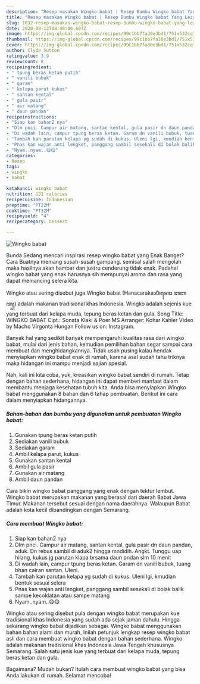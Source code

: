 ```yaml
---
description: "Resep masakan Wingko babat | Resep Bumbu Wingko babat Yang Lezat"
title: "Resep masakan Wingko babat | Resep Bumbu Wingko babat Yang Lezat"
slug: 1032-resep-masakan-wingko-babat-resep-bumbu-wingko-babat-yang-lezat
date: 2020-08-12T08:48:06.607Z
image: https://img-global.cpcdn.com/recipes/99c1bb7fa30e3bd1/751x532cq70/wingko-babat-foto-resep-utama.jpg
thumbnail: https://img-global.cpcdn.com/recipes/99c1bb7fa30e3bd1/751x532cq70/wingko-babat-foto-resep-utama.jpg
cover: https://img-global.cpcdn.com/recipes/99c1bb7fa30e3bd1/751x532cq70/wingko-babat-foto-resep-utama.jpg
author: Clyde Sutton
ratingvalue: 3.9
reviewcount: 8
recipeingredient:
- " tpung beras ketan putih"
- " vanili bubuk"
- " garam"
- " kelapa parut kukus"
- " santan kental"
- " gula pasir"
- " air matang"
- " daun pandan"
recipeinstructions:
- "Siap kan bahan2 nya"
- "Dlm pnci. Campur air matang, santan kental, gula pasir dn daun pandan, aduk. Dn rebus sambil di aduk2 hingga mndidih. Angkt. Tunggu uap hilang, kukus jg parutan klapa brsama daun pndan slm 10 menit"
- "Di wadah lain, campur tpung beras ketan. Garam dn vanili bubuk, tuang bhan cairan santan. Uleni."
- "Tambah kan parutan kelapa yg sudah di kukus. Uleni lgi, kmudian bentuk sesuai selera"
- "Pnas kan wajan anti lengket, panggang sambil sesekali di bolak balik sampe kecoklatan atau sampe matang"
- "Nyam..nyam..😋😋"
categories:
- Resep
tags:
- wingko
- babat

katakunci: wingko babat 
nutrition: 131 calories
recipecuisine: Indonesian
preptime: "PT22M"
cooktime: "PT32M"
recipeyield: "4"
recipecategory: Dessert

---
```



![Wingko babat](https://img-global.cpcdn.com/recipes/99c1bb7fa30e3bd1/751x532cq70/wingko-babat-foto-resep-utama.jpg)

Bunda Sedang mencari inspirasi resep wingko babat yang Enak Banget? Cara Buatnya memang susah-susah gampang. semisal salah mengolah maka hasilnya akan hambar dan justru cenderung tidak enak. Padahal wingko babat yang enak harusnya sih mempunyai aroma dan rasa yang dapat memancing selera kita.

Wingko atau sering disebut juga Wingko babat (Hanacaraka:ꦮꦶꦁꦏꦺꦴ ꦧꦧꦠ꧀) adalah makanan tradisional khas Indonesia. Wingko adalah sejenis kue yang terbuat dari kelapa muda, tepung beras ketan dan gula. Song Title: WINGKO BABAT Cipt.: Sonata Klaki &amp; Poer MS Arranger: Kohar Kahler Video by Macho Virgonta Hungan Follow us on: Instagram.

Banyak hal yang sedikit banyak mempengaruhi kualitas rasa dari wingko babat, mulai dari jenis bahan, kemudian pemilihan bahan segar sampai cara membuat dan menghidangkannya. Tidak usah pusing kalau hendak menyiapkan wingko babat enak di rumah, karena asal sudah tahu triknya maka hidangan ini mampu menjadi sajian spesial.


Nah, kali ini kita coba, yuk, kreasikan wingko babat sendiri di rumah. Tetap dengan bahan sederhana, hidangan ini dapat memberi manfaat dalam membantu menjaga kesehatan tubuh kita. Anda bisa menyiapkan Wingko babat menggunakan 8 bahan dan 6 tahap pembuatan. Berikut ini cara dalam menyiapkan hidangannya.

<!--inarticleads1-->

##### Bahan-bahan dan bumbu yang digunakan untuk pembuatan Wingko babat:

1. Gunakan  tpung beras ketan putih
1. Sediakan  vanili bubuk
1. Sediakan  garam
1. Ambil  kelapa parut, kukus
1. Gunakan  santan kental
1. Ambil  gula pasir
1. Gunakan  air matang
1. Ambil  daun pandan


Cara bikin wingko babat panggang yang enak dengan tektur lembut. Wingko babat merupakan makanan yang berasal dari daerah Babat Jawa Timur. Makanan tersebut sesuai dengan nama daerahnya. Walaupun Babat adalah kota kecil dibandingkan dengan Semarang. 

<!--inarticleads2-->

##### Cara membuat Wingko babat:

1. Siap kan bahan2 nya
1. Dlm pnci. Campur air matang, santan kental, gula pasir dn daun pandan, aduk. Dn rebus sambil di aduk2 hingga mndidih. Angkt. Tunggu uap hilang, kukus jg parutan klapa brsama daun pndan slm 10 menit
1. Di wadah lain, campur tpung beras ketan. Garam dn vanili bubuk, tuang bhan cairan santan. Uleni.
1. Tambah kan parutan kelapa yg sudah di kukus. Uleni lgi, kmudian bentuk sesuai selera
1. Pnas kan wajan anti lengket, panggang sambil sesekali di bolak balik sampe kecoklatan atau sampe matang
1. Nyam..nyam..😋😋


Wingko atau sering disebut pula dengan wingko babat merupakan kue tradisional khas Indonesia yang sudah ada sejak jaman dahulu. Hingga sekarang wingko babat dijadikan sebagai. Wingko babat menggunakan bahan bahan alami dan murah, Inilah petunjuk lengkap resep wingko babat asli dan cara membuat wingko babat dengan bahan sederhana. Wingko adalah makanan tradisional khas Indonesia Jawa Tengah khususnya Semarang. Salah satu jenis kue yang terbuat dari kelapa muda, tepung beras ketan dan gula. 

Bagaimana? Mudah bukan? Itulah cara membuat wingko babat yang bisa Anda lakukan di rumah. Selamat mencoba!
